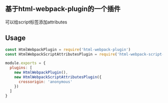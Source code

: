 ## 基于html-webpack-plugin的一个插件
可以给script标签添加attributes

## Usage
``` javascript
const HtmlWebpackPlugin = require('html-webpack-plugin')
const HtmlWebpackScriptAttributesPlugin = require('html-webpack-script-attributes-plugin');

module.exports = {
  plugins: [
    new HtmlWebpackPlugin(),
    new HtmlWebpackScriptAttributesPlugin({
      crossorigin: 'anonymous'
    })
  ]
}
```
